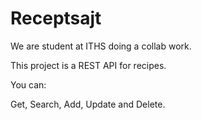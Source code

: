 # Receptsajt

We are student at ITHS doing a collab work. 

This project is a REST API for recipes.

You can:

Get, Search, Add, Update and Delete.